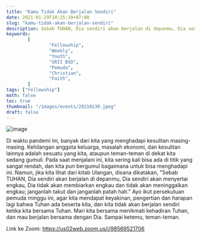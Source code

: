 ```yaml
---
title: "Kamu Tidak Akan Berjalan Sendiri"
date: 2021-01-29T10:25:39+07:00
slug: "kamu-tidak-akan-berjalan-sendiri"
description: Sebab TUHAN, Dia sendiri akan berjalan di depanmu, Dia sendiri akan menyertai engkau, Dia tidak akan membiarkan engkau dan tidak akan meninggalkan engkau; janganlah takut dan janganlah patah hati.
keywords:
        [
                "Fellowship",
                "Weekly",
                "Youth",
                "GRII BSD",
                "Pemuda",
                "Christian",
                "Faith",
        ]
tags: ["Fellowship"]
math: false
toc: true
thumbnail: "/images/events/20210130.jpeg"
draft: false
---
```


![image](/images/events/20210130.jpeg)

Di waktu pandemi ini, banyak dari kita yang menghadapi kesulitan masing-masing. Kehilangan anggota keluarga, masalah ekonomi, dan kesulitan lainnya adalah sesuatu yang kita, ataupun teman-teman di dekat kita sedang gumuli. Pada saat menjalani ini, kita sering kali bisa ada di titik yang sangat rendah, dan kita pun bergumul bagaimana untuk bisa menghadapi ini. Namun, jika kita lihat dari kitab Ulangan, disana dikatakan, "Sebab TUHAN, Dia sendiri akan berjalan di depanmu, Dia sendiri akan menyertai engkau, Dia tidak akan membiarkan engkau dan tidak akan meninggalkan engkau; janganlah takut dan janganlah patah hati." Ayo ikut persekutuan pemuda minggu ini, agar kita mendapat keyakinan, pengertian dan harapan lagi bahwa Tuhan ada beserta kita, dan kita tidak akan berjalan sendiri ketika kita bersama Tuhan. Mari kita bersama menikmati kehadiran Tuhan, dan mau berjalan bersama dengan Dia. Sampai ketemu, teman-teman.

Link ke Zoom: https://us02web.zoom.us/j/98569521706
